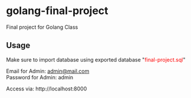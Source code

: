 # golang-final-project
Final project for Golang Class

## Usage
Make sure to import database using exported database "<span style="color:red">final-project.sql</span>"<br>

Email for Admin: admin@mail.com<br>
Password for Admin: admin<br>

Access via: http://localhost:8000